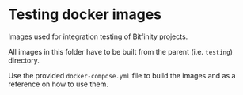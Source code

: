 # Testing docker images

Images used for integration testing of Bitfinity projects.

All images in this folder have to be built from the parent (i.e. `testing`) directory.

Use the provided `docker-compose.yml` file to build the images and as a reference on how to use them.